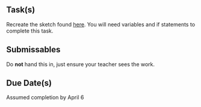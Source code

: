 
Task(s)
-------
Recreate the sketch found [here](http://mrseidel.com/images/Processing/2O/Exercise5_2O.gif). You will need variables and if statements to complete this task.



Submissables
------------
Do **not** hand this in, just ensure your teacher sees the work.


Due Date(s)
----------
Assumed completion by April 6
